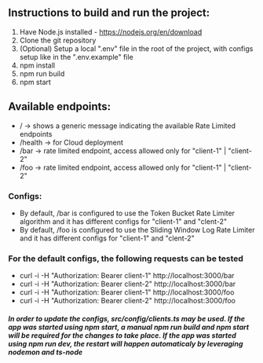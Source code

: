## Instructions to build and run the project:
1. Have Node.js installed - https://nodejs.org/en/download
2. Clone the git repository
3. (Optional) Setup a local ".env" file in the root of the project, with configs setup like in the ".env.example" file
3. npm install
4. npm run build
5. npm start


## Available endpoints:
- / -> shows a generic message indicating the available Rate Limited endpoints
- /health -> for Cloud deployment
- /bar -> rate limited endpoint, access allowed only for "client-1" | "client-2"
- /foo -> rate limited endpoint, access allowed only for "client-1" | "client-2"

### Configs:
- By default, /bar is configured to use the Token Bucket Rate Limiter algorithm and it has different configs for "client-1" and "clent-2"
- By default, /foo is configured to use the Sliding Window Log Rate Limiter and it has different configs for "client-1" and "clent-2"

### For the default configs, the following requests can be tested
- curl -i -H "Authorization: Bearer client-1" http://localhost:3000/bar
- curl -i -H "Authorization: Bearer client-2" http://localhost:3000/bar
- curl -i -H "Authorization: Bearer client-1" http://localhost:3000/foo
- curl -i -H "Authorization: Bearer client-2" http://localhost:3000/foo

#####  In order to update the configs, src/config/clients.ts may be used. If the app was started using npm start, a manual npm run build and npm start will be required for the changes to take place. If the app was started using npm run dev, the restart will happen automaticaly by leveraging nodemon and ts-node
